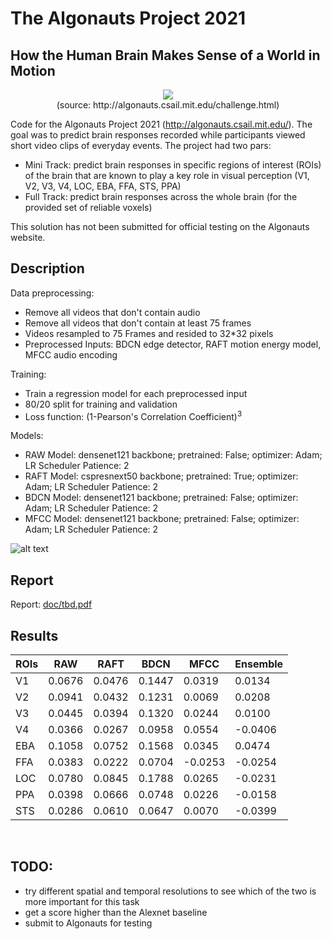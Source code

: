 # The Algonauts Project 2021
## How the Human Brain Makes Sense of a World in Motion

<p align="center">
  <img src="doc/challenge_overview.png" />
  <br><span>(source: http://algonauts.csail.mit.edu/challenge.html)</span>
</p>

Code for the Algonauts Project 2021 (http://algonauts.csail.mit.edu/). The goal was to predict brain responses recorded while participants viewed short video clips of everyday events. The project had two pars:
- Mini Track: predict brain responses in specific regions of interest (ROIs) of the brain that are known to play a key role in visual perception (V1, V2, V3, V4, LOC, EBA, FFA, STS, PPA)
- Full Track: predict brain responses across the whole brain (for the provided set of reliable voxels)

This solution has not been submitted for official testing on the Algonauts website.

## Description
Data preprocessing: 
- Remove all videos that don't contain audio
- Remove all videos that don't contain at least 75 frames
- Videos resampled to 75 Frames and resided to 32*32 pixels
- Preprocessed Inputs: BDCN edge detector, RAFT motion energy model, MFCC audio encoding

Training:
- Train a regression model for each preprocessed input
- 80/20 split for training and validation
- Loss function: (1-Pearson's Correlation Coefficient)<sup>3</sup>

Models:
- RAW Model: densenet121 backbone; pretrained: False; optimizer: Adam; LR Scheduler Patience: 2
- RAFT Model: cspresnext50 backbone; pretrained: True; optimizer: Adam; LR Scheduler Patience: 2
- BDCN Model: densenet121 backbone; pretrained: False; optimizer: Adam; LR Scheduler Patience: 2
- MFCC Model: densenet121 backbone; pretrained: False; optimizer: Adam; LR Scheduler Patience: 2

![alt text](doc/model_overview.png)

## Report

Report: [doc/tbd.pdf](/doc/tbd.pdf)<br>

## Results
| ROIs 	| RAW 	| RAFT 	| BDCN 	| MFCC 	| Ensemble 	|
|---	|---	|---	|---	|---	|---	|
| V1 	| 0.0676 	| 0.0476 	| 0.1447 	| 0.0319 	| 0.0134 	|
| V2 	| 0.0941 	| 0.0432 	| 0.1231 	| 0.0069 	| 0.0208 	|
| V3 	| 0.0445 	| 0.0394 	| 0.1320	| 0.0244 	| 0.0100 	|
| V4 	| 0.0366 	| 0.0267 	| 0.0958	| 0.0554 	| -0.0406 	|
| EBA 	| 0.1058 	| 0.0752 	| 0.1568 	| 0.0345 	| 0.0474 	|
| FFA 	| 0.0383 	| 0.0222 	| 0.0704 	| -0.0253 	| -0.0254 	|
| LOC 	| 0.0780 	| 0.0845 	| 0.1788 	| 0.0265 	| -0.0231 	|
| PPA 	| 0.0398 	| 0.0666 	| 0.0748 	| 0.0226 	| -0.0158 	|
| STS 	| 0.0286 	| 0.0610 	| 0.0647 	| 0.0070 	| -0.0399 	|
</br>

## TODO:
- try different spatial and temporal resolutions to see which of the two is more important for this task
- get a score higher than the Alexnet baseline
- submit to Algonauts for testing
